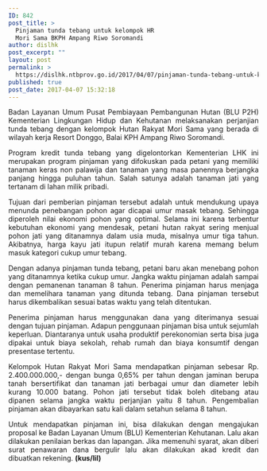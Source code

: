 ```yaml
---
ID: 842
post_title: >
  Pinjaman tunda tebang untuk kelompok HR
  Mori Sama BKPH Ampang Riwo Soromandi
author: dislhk
post_excerpt: ""
layout: post
permalink: >
  https://dislhk.ntbprov.go.id/2017/04/07/pinjaman-tunda-tebang-untuk-kelompok-hr-mori-sama-bkph-ampang-riwo-soromandi/
published: true
post_date: 2017-04-07 15:32:18
---
```

<p style="text-align: justify;">Badan Layanan Umum Pusat Pembiayaan Pembangunan Hutan (BLU P2H) Kementerian Lingkungan Hidup dan Kehutanan melaksanakan perjanjian tunda tebang dengan kelompok Hutan Rakyat Mori Sama yang berada di wilayah kerja Resort Donggo, Balai KPH Ampang Riwo Soromandi.</p>
<p style="text-align: justify;">Program kredit tunda tebang yang digelontorkan Kementerian LHK ini merupakan program pinjaman yang difokuskan pada petani yang memiliki tanaman keras non palawija dan tanaman yang masa panennya berjangka panjang hingga puluhan tahun. Salah satunya adalah tanaman jati yang tertanam di lahan milik pribadi.</p>
<p style="text-align: justify;">Tujuan dari pemberian pinjaman tersebut adalah untuk mendukung upaya menunda penebangan pohon agar dicapai umur masak tebang. Sehingga diperoleh nilai ekonomi pohon yang optimal. Selama ini karena terbentur kebutuhan ekonomi yang mendesak, petani hutan rakyat sering menjual pohon jati yang ditanamnya dalam usia muda, misalnya umur tiga tahun. Akibatnya, harga kayu jati itupun relatif murah karena memang belum masuk kategori cukup umur tebang.</p>
<p style="text-align: justify;">Dengan adanya pinjaman tunda tebang, petani baru akan menebang pohon yang ditanamnya ketika cukup umur. Jangka waktu pinjaman adalah sampai dengan pemanenan tanaman 8 tahun. Penerima pinjaman harus menjaga dan memelihara tanaman yang ditunda tebang. Dana pinjaman tersebut harus dikembalikan sesuai batas waktu yang telah ditentukan.</p>
<p style="text-align: justify;">Penerima pinjaman harus menggunakan dana yang diterimanya sesuai dengan tujuan pinjaman. Adapun penggunaan pinjaman bisa untuk sejumlah keperluan. Diantaranya untuk usaha produktif perekonomian serta bisa juga dipakai untuk biaya sekolah, rehab rumah dan biaya konsumtif dengan presentase tertentu.</p>
<p style="text-align: justify;">Kelompok Hutan Rakyat Mori Sama mendapatkan pinjaman sebesar Rp. 2.400.000.000,- dengan bunga 0,65% per tahun dengan jaminan berupa tanah bersertifikat dan tanaman jati berbagai umur dan diameter lebih kurang 10.000 batang. Pohon jati tersebut tidak boleh ditebang atau dipanen selama jangka waktu perjanjian yaitu 8 tahun. Pengembalian pinjaman akan dibayarkan satu kali dalam setahun selama 8 tahun.</p>
<p style="text-align: justify;">Untuk mendapatkan pinjaman ini, bisa dilakukan dengan mengajukan proposal ke Badan Layanan Umum (BLU) Kementerian Kehutanan. Lalu akan dilakukan penilaian berkas dan lapangan. Jika memenuhi syarat, akan diberi surat penawaran dana bergulir lalu akan dilakukan akad kredit dan dibuatkan rekening. <strong>(kus/lil)</strong></p>